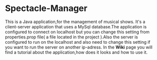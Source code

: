 # Spectacle-Manager
This is a Java application,for the management of musical shows.
It's a  client-server application that uses a MySql database.The application is configured to connect on localhost
but you can change this setting from properties.prop file( a file located in the project ).Also the server is configured to run on the localhost and also need to change this setting if you want to run the server on another ip-adress.
In the **Wiki** page you will find a tutorial about the application,how does it looks and how to use it.

